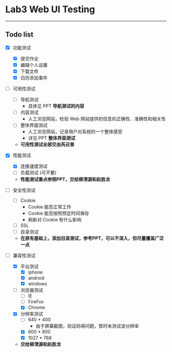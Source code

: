 # Lab3 Web UI Testing
----------------------------

## Todo list

* [x] 功能测试
    * [x] 提交作业
    * [x] 编辑个人设置
    * [x] 下载文件
    * [x] 日历添加事件

* [ ] 可用性测试
    * [ ] 导航测试
        * 具体见 PPT **导航测试的内容**
    * [ ] 内容测试
        * 人工浏览网站，检验 Web 网站提供的信息的正确性、准确性和相关性
    * [ ] 整体界面测试
        *  人工浏览网站，记录用户对系统的一个整体感受
        * 详见 PPT **整体界面测试**
    * **可用性测试全部交由芮召普**

* [x] 性能测试
    * [x] 连接速度测试
    * [ ] 负载测试 (可不要)
    * **性能测试重点参照PPT，交给柳清源和赵胜龙**

* [ ] 安全性测试
    * [ ] Cookie
        * Cookie 能否正常工作
        * Cookie 能否按照预定时间保存
        * 刷新对 Cookie 有什么影响
    * [ ] SSL
    * [ ] 目录测试
    * **在原有基础上，添加目录测试，参考PPT，可以不深入，但尽量覆盖广泛一点**

* [ ] 兼容性测试
    * [x] 平台测试
        * [x] iphone 
        * [x] android
        * [x] windows
    * [ ] 浏览器测试
        * [ ] IE
        * [ ] FireFox
        * [x] Chrome
    * [x] 分辨率测试
        * [ ] 640 * 400
            * 由于屏幕截图，验证码得问题，暂时未测试该分辨率
        * [x] 600 * 800
        * [x] 1027 * 768
    * **交给柳清源和赵胜龙**
